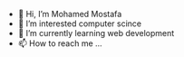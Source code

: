 - 👋 Hi, I’m Mohamed Mostafa
- 👀 I’m interested computer scince 
- 🌱 I’m currently learning web development
- 📫 How to reach me ...

<!---
mo6642/mo6642 is a ✨ special ✨ repository because its `README.md` (this file) appears on your GitHub profile.
You can click the Preview link to take a look at your changes.
--->
